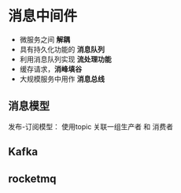 # 消息中间件
* 微服务之间 **解耦**
* 具有持久化功能的 **消息队列**
* 利用消息队列实现 **流处理功能**
* 缓存请求，**消峰填谷**
* 大规模服务中用作 **消息总线**

## 消息模型
发布-订阅模型： 使用topic 关联一组生产者 和 消费者


## Kafka

## rocketmq

